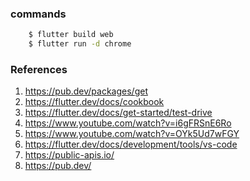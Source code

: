 ### commands
~~~sh
    $ flutter build web
    $ flutter run -d chrome
~~~

### References
1. https://pub.dev/packages/get
1. https://flutter.dev/docs/cookbook
1. https://flutter.dev/docs/get-started/test-drive
1. https://www.youtube.com/watch?v=i6gFRSnE6Ro
1. https://www.youtube.com/watch?v=OYk5Ud7wFGY
1. https://flutter.dev/docs/development/tools/vs-code
1. https://public-apis.io/
1. https://pub.dev/